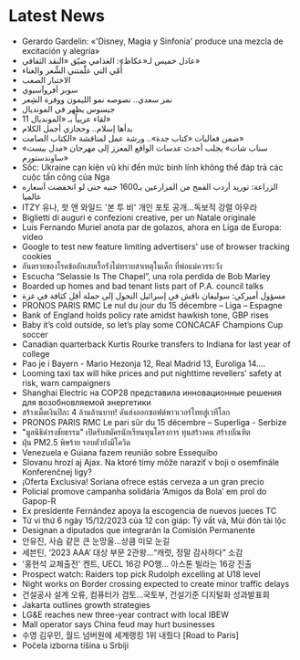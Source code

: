 # Latest News
-  Gerardo Gardelin: «'Disney, Magia y Sinfonía' produce una mezcla de excitación y alegría»
-  عادل خميس لـ«عكاظ»: الغذامي ضيّق «النقد الثقافي»
-  أُمّي التي علّمتني الشِّعر والغناء
-  الاختبار الصعب
-  سوبر أفروآسيوي
-  نمر سعدي.. نصوصه نمو الليمون ووفرة الشِعر
-  جيسوس يظهر في المونديال
-  11 لقاء عربياً بـ «المونديال»
-  بدأها إسلام.. وحجازي أجمل الكلام
-  ضمن فعاليات «كتاب جدة».. ورشة عمل لمناقشة «الكتاب الصامت»
-  «سناب شات» يجلب أحدث عدسات الواقع المعزز إلى مهرجان «مدل بيست ساوندستورم»
-  Sốc: Ukraine cạn kiện vũ khí đến mức binh lính không thể đáp trả các cuộc tấn công của Nga
-  الزراعة: توريد أردب القمح من المزارعين بـ1600 جنيه حتى لو انخفضت أسعاره عالميا
-  ITZY 유나, 핫 앤 와일드 '본 투 비' 개인 포토 공개…독보적 강렬 아우라
-  Biglietti di auguri e confezioni creative, per un Natale originale
-  Luis Fernando Muriel anota par de golazos, ahora en Liga de Europa: video
-  Google to test new feature limiting advertisers' use of browser tracking cookies
-  อันตรายของโรคข้ออักเสบเรื้อรังไม่ทราบสาเหตุในเด็ก ที่พ่อแม่ควรระวัง
-  Escucha “Selassie Is The Chapel”, una rola perdida de Bob Marley
-  Boarded up homes and bad tenant lists part of P.A. council talks
-  مسؤول أميركي: سوليفان ناقش في إسرائيل التحول إلى حملة أقل كثافة في غزة
-  PRONOS PARIS RMC Le nul du jour du 15 décembre – Liga – Espagne
-  Bank of England holds policy rate amidst hawkish tone, GBP rises
-  Baby it’s cold outside, so let’s play some CONCACAF Champions Cup soccer
-  Canadian quarterback Kurtis Rourke transfers to Indiana for last year of college
-  Pao je i Bayern - Mario Hezonja 12, Real Madrid 13, Euroliga 14....
-  Looming taxi tax will hike prices and put nighttime revellers’ safety at risk, warn campaigners
-  Shanghai Electric на COP28 представила инновационные решения для возобновляемой энергетики
-  สร้างเม็ดเงินปีละ 4 ล้านล้านบาท! ดันส่งออกซอฟต์พาวเวอร์ไทยสู่เวทีโลก
-  PRONOS PARIS RMC Le pari sûr du 15 décembre – Superliga - Serbize
-  "มูลนิธิดำรงชัยธรรม" เปิดรับสมัครนักเรียนทุนโครงการ ทุนสร้างคน สร้างบัณฑิต
-  ฝุ่น PM2.5 พิษร้าย รอบตัวยังมีโควิด
-  Venezuela e Guiana fazem reunião sobre Essequibo
-  Slovanu hrozí aj Ajax. Na ktoré tímy môže naraziť v boji o osemfinále Konferenčnej ligy?
-  ¡Oferta Exclusiva! Soriana ofrece estás cerveza a un gran precio
-  Policial promove campanha solidária ‘Amigos da Bola’ em prol do Gapop-R
-  Ex presidente Fernández apoya la escogencia de nuevos jueces TC
-  Tử vi thứ 6 ngày 15/12/2023 của 12 con giáp: Tý vất vả, Mùi đón tài lộc
-  Designan a diputados que integrarán la Comisión Permanente
-  안유진, 사슴 같은 큰 눈망울…상큼 미모 눈길
-  세븐틴, ‘2023 AAA’ 대상 부문 2관왕…“캐럿, 정말 감사하다” 소감
-  '홍현석 교체출전' 켄트, UECL 16강 PO행… 아스톤 빌라는 16강 진출
-  Prospect watch: Raiders top pick Rudolph excelling at U18 level
-  Night works on Border crossing expected to create minor traffic delays
-  건설공사 설계 오류, 컴퓨터가 검토…국토부, 건설기준 디지털화 성과발표회
-  Jakarta outlines growth strategies
-  LG&E reaches new three-year contract with local IBEW
-  Mall operator says China feud may hurt businesses
-  수영 김우민, 월드 넘버원에 세계랭킹 1위 내줬다 [Road to Paris]
-  Počela izborna tišina u Srbiji
